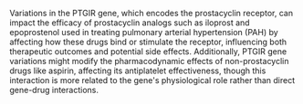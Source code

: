 Variations in the PTGIR gene, which encodes the prostacyclin receptor, can impact the efficacy of prostacyclin analogs such as iloprost and epoprostenol used in treating pulmonary arterial hypertension (PAH) by affecting how these drugs bind or stimulate the receptor, influencing both therapeutic outcomes and potential side effects. Additionally, PTGIR gene variations might modify the pharmacodynamic effects of non-prostacyclin drugs like aspirin, affecting its antiplatelet effectiveness, though this interaction is more related to the gene's physiological role rather than direct gene-drug interactions.